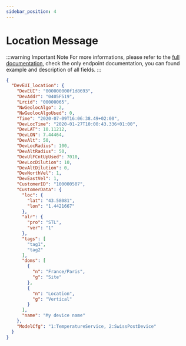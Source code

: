 ```yaml
---
sidebar_position: 4
---
```


# Location Message
:::warning Important Note
For more informations, please refer to the [full documentation](https://oss-api.thingpark.com/tpw/7.3/Core-Network/lrc-as-tunnel-lorawan/documentation-tunnel-lrc-to-as-lorawan.html#/), check the only endpoint documentation, you can found example and description of all fields.
:::

```json
{
  "DevEUI_location": {
    "DevEUI": "000000000f1d8693",
    "DevAddr": "0405F519",
    "Lrcid": "00000065",
    "NwGeolocAlgo": 2,
    "NwGeolocAlgoUsed": 0,
    "Time": "2020-07-09T16:06:38.49+02:00",
    "DevLocTime": "2020-01-27T10:00:43.336+01:00",
    "DevLAT": 10.11212,
    "DevLON": 7.44464,
    "DevAlt": 50,
    "DevLocRadius": 100,
    "DevAltRadius": 50,
    "DevUlFCntUpUsed": 7010,
    "DevLocDilution": 10,
    "DevAltDilution": 0,
    "DevNorthVel": 1,
    "DevEastVel": 1,
    "CustomerID": "100000507",
    "CustomerData": {
      "loc": {
        "lat": "43.58081",
        "lon": "1.4421667"
      },
      "alr": {
        "pro": "STL",
        "ver": "1"
      },
      "tags": [
        "tag1",
        "tag2"
      ],
      "doms": [
        {
          "n": "France/Paris",
          "g": "Site"
        },
        {
          "n": "Location",
          "g": "Vertical"
        }
      ],
      "name": "My device name"
    },
    "ModelCfg": "1:TemperatureService, 2:SwissPostDevice"
  }
}
```
